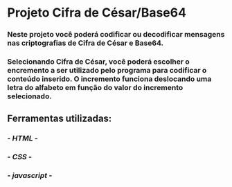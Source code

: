 # Projeto Cifra de César/Base64
### Neste projeto você poderá codificar ou decodificar mensagens nas criptografias de Cifra de César e Base64.
### Selecionando Cifra de César, você poderá escolher o encremento a ser utilizado pelo programa para codificar o conteúdo inserido. O incremento funciona deslocando uma letra do alfabeto em função do valor do incremento selecionado.

## Ferramentas utilizadas:
### - *HTML* - 
### - *CSS* -
### - *javascript* -


